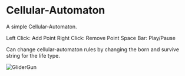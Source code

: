 # Cellular-Automaton
A simple Cellular-Automaton.

Left Click: Add Point
Right Click: Remove Point
Space Bar: Play/Pause

Can change cellular-automaton rules by changing the born and survive string for the life type.

![GliderGun](https://user-images.githubusercontent.com/32370065/143157420-afa26264-3052-4553-aad0-6ed4f7524623.gif)
